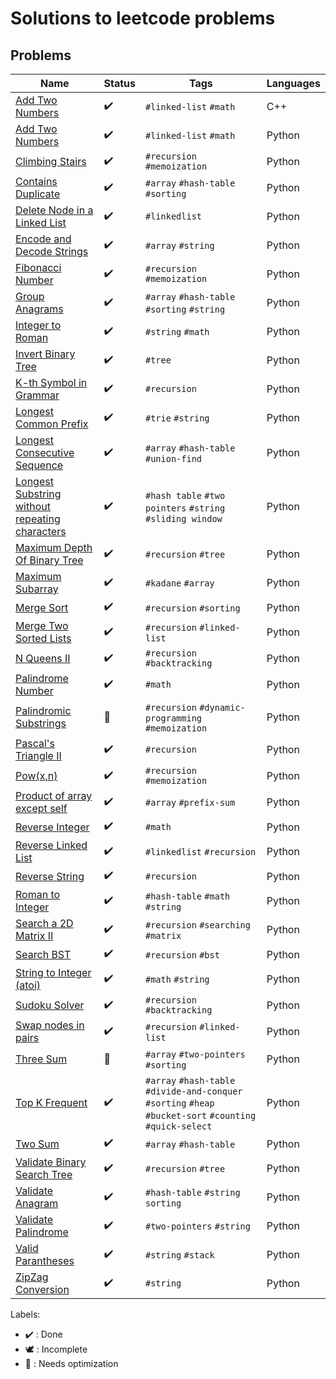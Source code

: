 # Solutions to leetcode problems

## Problems

| Name                                                                                    | Status             | Tags                                                                                                       | Languages |
|-----------------------------------------------------------------------------------------|--------------------|------------------------------------------------------------------------------------------------------------|-----------|
| [Add Two Numbers](AddTwoNumbers.cpp)                                                    | :heavy_check_mark: | `#linked-list` `#math`                                                                                     | C++       |
| [Add Two Numbers](AddTwoNumbers.py)                                                     | :heavy_check_mark: | `#linked-list` `#math`                                                                                     | Python    |
| [Climbing Stairs](ClimbingStairs.py)                                                    | :heavy_check_mark: | `#recursion` `#memoization`                                                                                | Python    |
| [Contains Duplicate](ContainsDuplicate.py)                                              | :heavy_check_mark: | `#array` `#hash-table` `#sorting`                                                                          | Python    |
| [Delete Node in a Linked List](DeleteNodeInLinkedList.py)                               | :heavy_check_mark: | `#linkedlist`                                                                                              | Python    |
| [Encode and Decode Strings](EncodeAndDecodeStrings.py)                                  | :heavy_check_mark: | `#array` `#string`                                                                                         | Python    |
| [Fibonacci Number](FibonacciNumber.py)                                                  | :heavy_check_mark: | `#recursion` `#memoization`                                                                                | Python    |
| [Group Anagrams](GroupAnagrams.py)                                                      | :heavy_check_mark: | `#array` `#hash-table` `#sorting` `#string`                                                                | Python    |
| [Integer to Roman](IntegerToRoman.py)                                                   | :heavy_check_mark: | `#string` `#math`                                                                                          | Python    |
| [Invert Binary Tree](InvertBinaryTree.py)                                               | :heavy_check_mark: | `#tree`                                                                                                    | Python    |
| [K-th Symbol in Grammar](KthSymbolInGrammar.py)                                         | :heavy_check_mark: | `#recursion`                                                                                               | Python    |
| [Longest Common Prefix](LongestCommonPrefix.py)                                         | :heavy_check_mark: | `#trie` `#string`                                                                                          | Python    |
| [Longest Consecutive Sequence](LongestConsecutiveSequence.py)                           | :heavy_check_mark: | `#array` `#hash-table` `#union-find`                                                                       | Python    |
| [Longest Substring without repeating characters](LongestSubstrWithoutRepeatingChars.py) | :heavy_check_mark: | `#hash table` `#two pointers` `#string` `#sliding window`                                                  | Python    |
| [Maximum Depth Of Binary Tree](MaximumDepthOfBinaryTree.py)                             | :heavy_check_mark: | `#recursion` `#tree`                                                                                       | Python    |
| [Maximum Subarray](MaximumSubarray.py)                                                  | :heavy_check_mark: | `#kadane` `#array`                                                                                         | Python    |
| [Merge Sort](MergeSort.py)                                                              | :heavy_check_mark: | `#recursion` `#sorting`                                                                                    | Python    |
| [Merge Two Sorted Lists](MergeTwoSortedLists.py)                                        | :heavy_check_mark: | `#recursion` `#linked-list`                                                                                | Python    |
| [N Queens II](NQueens2.py)                                                              | :heavy_check_mark: | `#recursion` `#backtracking`                                                                               | Python    |
| [Palindrome Number](PalindromeNumber.py)                                                | :heavy_check_mark: | `#math`                                                                                                    | Python    |
| [Palindromic Substrings](PalindromicSubstrings.py)                                      | :rocket:           | `#recursion` `#dynamic-programming` `#memoization`                                                         | Python    |
| [Pascal's Triangle II](PascalsTriangle2.py)                                             | :heavy_check_mark: | `#recursion`                                                                                               | Python    |
| [Pow(x,n)](Pow(x,n).py)                                                                 | :heavy_check_mark: | `#recursion` `#memoization`                                                                                | Python    |
| [Product of array except self](ProductOfArrayExceptSelf.py)                             | :heavy_check_mark: | `#array` `#prefix-sum`                                                                                     | Python    |
| [Reverse Integer](ReverseInteger.py)                                                    | :heavy_check_mark: | `#math`                                                                                                    | Python    |
| [Reverse Linked List](ReverseLinkedList.py)                                             | :heavy_check_mark: | `#linkedlist` `#recursion`                                                                                 | Python    |
| [Reverse String](ReverseString.py)                                                      | :heavy_check_mark: | `#recursion`                                                                                               | Python    |
| [Roman to Integer](RomanToInteger.py)                                                   | :heavy_check_mark: | `#hash-table` `#math` `#string`                                                                            | Python    |
| [Search a 2D Matrix II](Search2DMatrix2.py)                                             | :heavy_check_mark: | `#recursion` `#searching` `#matrix`                                                                        | Python    |
| [Search BST](SearchBST.py)                                                              | :heavy_check_mark: | `#recursion` `#bst`                                                                                        | Python    |
| [String to Integer (atoi)](StringToInteger.py)                                          | :heavy_check_mark: | `#math` `#string`                                                                                          | Python    |
| [Sudoku Solver](SudokuSolver.py)                                                        | :heavy_check_mark: | `#recursion` `#backtracking`                                                                               | Python    |
| [Swap nodes in pairs](SwapNodesInPairs.py)                                              | :heavy_check_mark: | `#recursion` `#linked-list`                                                                                | Python    |
| [Three Sum](ThreeSum.py)                                                                | :rocket:           | `#array` `#two-pointers` `#sorting`                                                                        | Python    |
| [Top K Frequent](TopKFrequent.py)                                                       | :heavy_check_mark: | `#array` `#hash-table` `#divide-and-conquer` `#sorting` `#heap` `#bucket-sort` `#counting` `#quick-select` | Python    |
| [Two Sum](TwoSum.py)                                                                    | :heavy_check_mark: | `#array` `#hash-table`                                                                                     | Python    |
| [Validate Binary Search Tree](ValidateBinarySearchTree.py)                              | :heavy_check_mark: | `#recursion` `#tree`                                                                                       | Python    |
| [Validate Anagram](ValidateAnagram.py)                                                  | :heavy_check_mark: | `#hash-table` `#string` `sorting`                                                                          | Python    |
| [Validate Palindrome](ValidatePalindrome.py)                                            | :heavy_check_mark: | `#two-pointers` `#string`                                                                                  | Python    |
| [Valid Parantheses](ValidParantheses.py)                                                | :heavy_check_mark: | `#string` `#stack`                                                                                         | Python    |
| [ZipZag Conversion](ZigZagConversion.py)                                                | :heavy_check_mark: | `#string`                                                                                                  | Python    |

Labels:

* :heavy_check_mark: : Done
* :dove: : Incomplete
* :rocket: : Needs optimization
